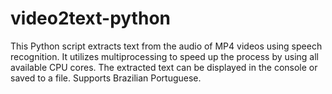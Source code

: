 # video2text-python
This Python script extracts text from the audio of MP4 videos using speech recognition. It utilizes multiprocessing to speed up the process by using all available CPU cores. The extracted text can be displayed in the console or saved to a file. Supports Brazilian Portuguese.
